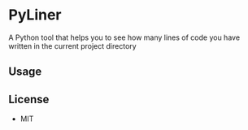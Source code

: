 # PyLiner
A Python tool that helps you to see how many lines of code you have written in the current project directory

## Usage

## License
* MIT
